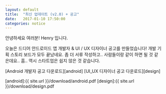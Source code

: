 ```yaml
---
layout: default
title:  "최신 업데이트 (v2.0) + 공고"
date:   2017-01-10 17:50:00
categories: notice
---
```


안녕하세요 여러분! Henry 입니다.

오늘은 드디어 안드로이드 앱 개발자 & UI / UX 디자이너 공고를 만들었습니다! 개발 기획 스토리 보드가 모두 끝났네요.
좀 더 서류 작성하고.. 사람들이랑 같이 하면 될 것 같은데요.. 흠..
역시 스타트업은 쉽지 않은 것 같습니다.

[Android 개발자 공고 다운로드][android]
[UI_UX 디자이너 공고 다운로드][design]

[android]:{{ site.url }}/download/android.pdf
[design]:{{ site.url }}/download/design.pdf